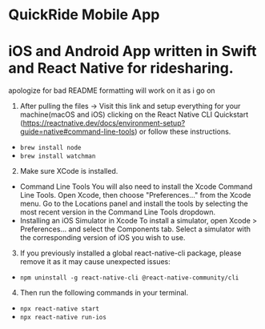 # QuickRide Mobile App
# iOS and Android App written in Swift and React Native for ridesharing.
apologize for bad README formatting will work on it as i go on 


1) After pulling the files -> Visit this link and setup everything for your machine(macOS and iOS) clicking on the React Native CLI Quickstart (https://reactnative.dev/docs/environment-setup?guide=native#command-line-tools) or follow these instructions.
  * `brew install node`
  * `brew install watchman`
2) Make sure XCode is installed.
  * Command Line Tools
  You will also need to install the Xcode Command Line Tools. Open Xcode, then choose "Preferences..." from the Xcode menu. Go to the Locations panel and     install the tools by selecting the most recent version in the Command Line Tools dropdown.
  * Installing an iOS Simulator in Xcode
  To install a simulator, open Xcode > Preferences... and select the Components tab. Select a simulator with the corresponding version of iOS you wish to   use.
3) If you previously installed a global react-native-cli package, please remove it as it may cause unexpected issues:
  * `npm uninstall -g react-native-cli @react-native-community/cli`
4) Then run the following commands in your terminal.
  * `npx react-native start`
  * `npx react-native run-ios`
